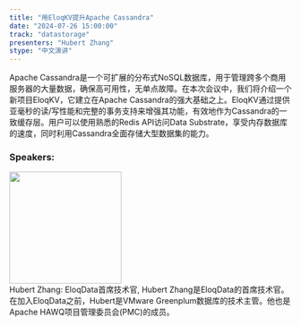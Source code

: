 ```yaml
---
title: "用EloqKV提升Apache Cassandra"
date: "2024-07-26 15:00:00" 
track: "datastorage"
presenters: "Hubert Zhang"
stype: "中文演讲"
---
```

Apache Cassandra是一个可扩展的分布式NoSQL数据库，用于管理跨多个商用服务器的大量数据，确保高可用性，无单点故障。在本次会议中，我们将介绍一个新项目EloqKV，它建立在Apache Cassandra的强大基础之上。EloqKV通过提供亚毫秒的读/写性能和完整的事务支持来增强其功能，有效地作为Cassandra的一致缓存层。用户可以使用熟悉的Redis API访问Data Substrate，享受内存数据库的速度，同时利用Cassandra全面存储大型数据集的能力。
 ### Speakers: 
 <img src="https://sessionize.com/image/585c-400o400o1-9msx7Ci2grP6M9rqgxfbLu.jpg" width="200" /><br>Hubert Zhang: EloqData首席技术官, Hubert Zhang是EloqData的首席技术官。在加入EloqData之前，Hubert是VMware Greenplum数据库的技术主管。他也是Apache HAWQ项目管理委员会(PMC)的成员。
 <br><br>